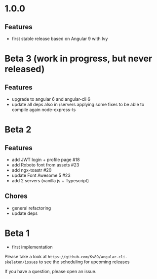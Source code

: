 # 1.0.0

## Features
- first stable release based on Angular 9 with Ivy


# Beta 3 (work in progress, but never released)

## Features
- upgrade to angular 6 and angular-cli 6
- update all deps also in /servers applying some fixes to be able to compile again node-express-ts


# Beta 2

## Features
- add JWT login + profile page #18
- add Roboto font from assets #23
- add ngx-toastr #20
- update Font Awesome 5 #23
- add 2 servers (vanilla js + Typescript)

## Chores
- general refactoring
- update deps


# Beta 1
- first implementation

Please take a look at `https://github.com/Ks89/angular-cli-skeleton/issues` to see the scheduling for upcoming releases

If you have a question, please open an issue.
